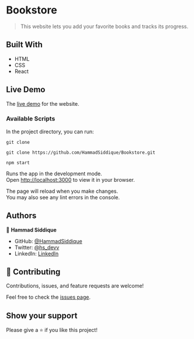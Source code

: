 # Bookstore

> This website lets you add your favorite books and tracks its progress.

## Built With

- HTML
- CSS
- React

## Live Demo

The [live demo](https://astonishing-kringle-085202.netlify.app/) for the website.

### Available Scripts

In the project directory, you can run:

`git clone`

```
git clone https://github.com/HammadSiddique/Bookstore.git

```

`npm start`

Runs the app in the development mode.\
Open [http://localhost:3000](http://localhost:3000) to view it in your browser.

The page will reload when you make changes.\
You may also see any lint errors in the console.

## Authors

👤 **Hammad Siddique**

- GitHub: [@HammadSiddique](https://github.com/HammadSiddique)
- Twitter: [@hs_devv](https://twitter.com/hs_devv)
- LinkedIn: [LinkedIn](https://www.linkedin.com/in/-hammadsiddique/)

## 🤝 Contributing

Contributions, issues, and feature requests are welcome!

Feel free to check the [issues page](../../issues/).

## Show your support

Please give a ⭐️ if you like this project!
